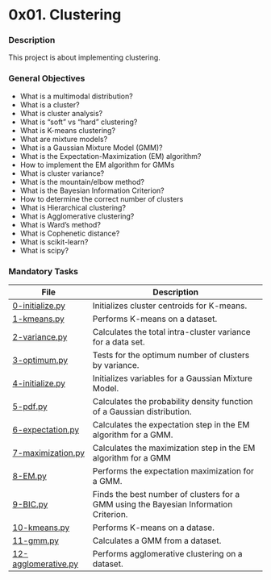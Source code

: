 # 0x01. Clustering

### Description

This project is about implementing clustering.

### General Objectives

- What is a multimodal distribution?
- What is a cluster?
- What is cluster analysis?
- What is “soft” vs “hard” clustering?
- What is K-means clustering?
- What are mixture models?
- What is a Gaussian Mixture Model (GMM)?
- What is the Expectation-Maximization (EM) algorithm?
- How to implement the EM algorithm for GMMs
- What is cluster variance?
- What is the mountain/elbow method?
- What is the Bayesian Information Criterion?
- How to determine the correct number of clusters
- What is Hierarchical clustering?
- What is Agglomerative clustering?
- What is Ward’s method?
- What is Cophenetic distance?
- What is scikit-learn?
- What is scipy?

### Mandatory Tasks

| File                                       | Description                                                                           |
| ------------------------------------------ | ------------------------------------------------------------------------------------- |
| [0-initialize.py](0-initialize.py)         | Initializes cluster centroids for K-means.                                            |
| [1-kmeans.py](1-kmeans.py)                 | Performs K-means on a dataset.                                                        |
| [2-variance.py](2-variance.py)             | Calculates the total intra-cluster variance for a data set.                           |
| [3-optimum.py](3-optimum.py)               | Tests for the optimum number of clusters by variance.                                 |
| [4-initialize.py](4-initialize.py)         | Initializes variables for a Gaussian Mixture Model.                                   |
| [5-pdf.py](5-pdf.py)                       | Calculates the probability density function of a Gaussian distribution.               |
| [6-expectation.py](6-expectation.py)       | Calculates the expectation step in the EM algorithm for a GMM.                        |
| [7-maximization.py](7-maximization.py)     | Calculates the maximization step in the EM algorithm for a GMM                        |
| [8-EM.py](8-EM.py)                         | Performs the expectation maximization for a GMM.                                      |
| [9-BIC.py](9-BIC.py)                       | Finds the best number of clusters for a GMM using the Bayesian Information Criterion. |
| [10-kmeans.py](10-kmeans.py)               | Performs K-means on a datase.                                                         |
| [11-gmm.py](11-gmm.py)                     | Calculates a GMM from a dataset.                                                      |
| [12-agglomerative.py](12-agglomerative.py) | Performs agglomerative clustering on a dataset.                                       |
